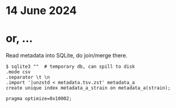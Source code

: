 # 14 June 2024
# or, …

Read metadata into SQLite, do join/merge there.

    $ sqlite3 ""  # temporary db, can spill to disk
    .mode csv
    .separator \t \n
    .import '|unzstd < metadata.tsv.zst' metadata_a
    create unique index metadata_a_strain on metadata_a(strain);

    pragma optimize=0x10002;
